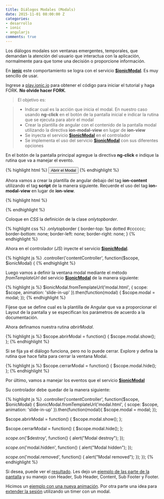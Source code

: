 ```yaml
---
title: Diálogos Modales (Modals)
date: 2015-11-01 08:00:00 Z
categories:
- desarrollo
- ionic
- angularjs
comments: true
---
```


Los diálogos modales son ventanas emergentes, temporales, que demandan la atención del usuario que interactua con la aplicación, normalmente para que tome una decisión o proporcione información.

En [__ionic__][1] este comportamiento se logra con el servicio [__$ionicModal__][2]. Es muy sencillo de usar.

Ingrese a [play.ionic.io][3] para obtener el código para iniciar el tutorial y haga FORK. __No olvide hacer FORK__.

  > El objetivo es:

  > - Indicar cual es la acción que inicia el modal. En nuestro caso usando __ng-click__ en el botón de la pantalla inicial e indicar la rutina que se ejecuta para abrir el modal
  > - Crear la plantilla de angular con el contenido de la pantalla modal utilizando la directiva __ion-modal-view__ en lugar de __ion-view__
  > - Se inyecta el servicio [__$ionicModal__][2] en el controlador
  > - Se implementa el uso del servicio [__$ionicModal__][2] con sus diferentes opciones

En el botón de la pantalla principal agregue la directiva __ng-click__ e indique la rutina que va a manejar el evento.

{% highlight html  %}
<button ng-click="abrirModal()" 
    class="button button-block button-assertive">Abrir el Modal
</button>
{% endhighlight %}

Ahora vamos a crear la plantilla de angular debajo del tag __ion-content__ utilizando el tag __script__ de la manera siguiente. Recuerde el uso del tag __ion-modal-view__ en lugar de __ion-view__.

{% highlight html  %}
<script id="modal.html" type="text/ng-template">
  <ion-modal-view>
    <ion-header-bar>
      <div class="buttons">
        <h1 class="title">Título Modal</h1>
        <button class="button button-icon ion-close-circled" ng-click="cerrarModal()">
        </button>
      </div>
    </ion-header-bar>
    <ion-content class="padding">
      <h3>Seleccione entre las opciones</h3>
      <ion-list>
        <ion-radio class="onlytopborder">
          Opción 1
        </ion-radio>
        <ion-radio class="onlytopborder">
          Opción 2
        </ion-radio>
        <ion-radio class="onlytopborder">
          Opción 3
        </ion-radio>
      </ion-list>
      <button class="button button-block button-dark">Continuar...</button>
    </ion-content>
  </ion-modal-view>
</script>
{% endhighlight %}

Coloque en *CSS* la definición de la clase *onlytopborder*.

{% highlight css  %}
.onlytopborder {
  border-top: 1px dotted #cccccc;
  border-bottom: none;
  border-left: none;
  border-right: none;
}
{% endhighlight %}

Ahora en el controlador (*JS*) inyecte el servicio [__$ionicModal__][2].

{% highlight js  %}
.controller('contentController', function($scope, $ionicModal) {
{% endhighlight %}

Luego vamos a definir la ventana modal mediante el método *fromTemplateUrl* del servicio [__$ionicModal__][2] de la manera siguiente:

{% highlight js  %}
$ionicModal.fromTemplateUrl('modal.html', {
  scope: $scope,
  animation: 'slide-in-up'
}).then(function(modal) { 
  $scope.modal = modal; 
});
{% endhighlight %}

Fíjese que se define cual es la plantilla de Angular que va a proporcionar el Layout de la pantalla y se especifican los parámetros de acuerdo a la documentación.

Ahora definamos nuestra rutina *abrirModal*.

{% highlight js  %}
$scope.abrirModal = function() {
  $scope.modal.show();
};
{% endhighlight %}

Si se fija ya el diálogo funciona, pero no lo puede cerrar. Explore y defina la rutina que hace falta para cerrar la ventana Modal.

{% highlight js  %}
$scope.cerrarModal = function() {
  $scope.modal.hide();
};
{% endhighlight %}

Por último, vamos a manejar los eventos que el servicio [__$ionicModal__][2]

Su controlador debe quedar de la manera siguiente:

{% highlight js  %}
.controller('contentController', function($scope, $ionicModal) {
  $ionicModal.fromTemplateUrl('modal.html', {
      scope: $scope,
      animation: 'slide-in-up'
  }).then(function(modal){
    $scope.modal = modal; 
  });

  $scope.abrirModal = function() {
    $scope.modal.show();
  };

  $scope.cerrarModal = function() {
    $scope.modal.hide();
  };

  $scope.$on('$destroy', function() {
    alert("Modal destroy");
  });

  $scope.$on('modal.hidden', function() {
    alert("Modal hidden");
  });

  $scope.$on('modal.removed', function() {
    alert("Modal removed");
  });
});
{% endhighlight %}

Si desea, puede ver el [resultado][4]. Les dejo un [ejemplo de las parte de la pantalla][5] y su manejo con Header, Sub Header, Content, Sub Footer y Footer. 

Hicimos un [ejemplo con una nueva animación][6]. Por otra parte una idea para [extender la sesión][7] utilizando un timer con un modal.

[1]: http://ionicframework.com/ "ionic Framework"
[2]: http://ionicframework.com/docs/api/service/$ionicModal/ "$ionicModal"
[3]: http://play.ionic.io/app/39dce7f0ca8d "Inicio del tutorial"
[4]: http://play.ionic.io/app/6b115ef276ce "Resultado del tutorial"
[5]: http://play.ionic.io/app/df448c7e5e3f "Partes de la pantalla"
[6]: http://play.ionic.io/app/e1907c22bbdc "Ejemplo con una nueva animación"
[7]: http://play.ionic.io/app/3a69bbefecf7 "Extender sesión"


